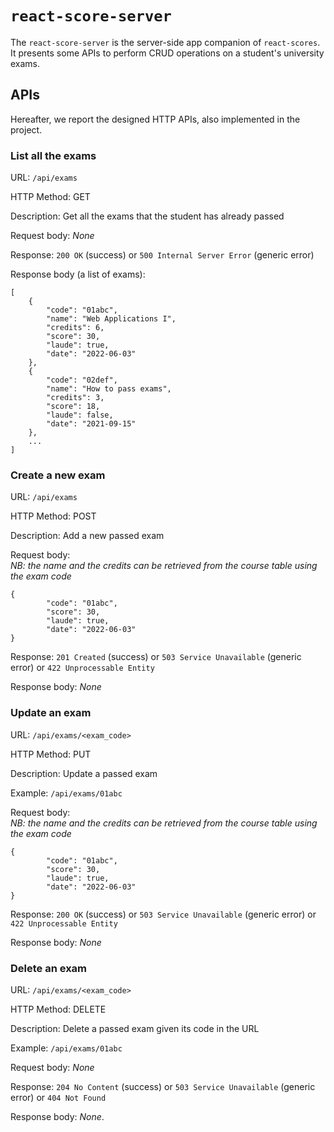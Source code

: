 # `react-score-server`

The `react-score-server` is the server-side app companion of `react-scores`. It presents some APIs to perform CRUD operations on a student's university exams.

## APIs
Hereafter, we report the designed HTTP APIs, also implemented in the project.

### __List all the exams__

URL: `/api/exams`

HTTP Method: GET

Description: Get all the exams that the student has already passed

Request body: _None_

Response: `200 OK` (success) or `500 Internal Server Error`
(generic error)

Response body (a list of exams):
```
[
    {
        "code": "01abc",
        "name": "Web Applications I",
        "credits": 6,
        "score": 30,
        "laude": true,
        "date": "2022-06-03"
    },
    {
        "code": "02def",
        "name": "How to pass exams",
        "credits": 3,
        "score": 18,
        "laude": false,
        "date": "2021-09-15"
    },
    ...
]
```

### __Create a new exam__

URL: `/api/exams`

HTTP Method: POST

Description: Add a new passed exam

Request body:
<br/>_NB: the name and the credits can be retrieved from the course table using the exam code_
```
{
        "code": "01abc",
        "score": 30,
        "laude": true,
        "date": "2022-06-03"
}
```

Response: `201 Created` (success) or `503 Service Unavailable`
(generic error) or `422 Unprocessable Entity`

Response body: _None_


### __Update an exam__

URL: `/api/exams/<exam_code>`

HTTP Method: PUT

Description: Update a passed exam

Example: `/api/exams/01abc`

Request body:
<br/>_NB: the name and the credits can be retrieved from the course table using the exam code_
```
{
        "code": "01abc",
        "score": 30,
        "laude": true,
        "date": "2022-06-03"
}
```

Response: `200 OK` (success) or `503 Service Unavailable`
(generic error) or `422 Unprocessable Entity`

Response body: _None_

### __Delete an exam__

URL: `/api/exams/<exam_code>`

HTTP Method: DELETE

Description: Delete a passed exam given its code in the URL

Example: `/api/exams/01abc`

Request body: _None_

Response: `204 No Content` (success) or `503 Service Unavailable`
(generic error) or `404 Not Found`

Response body: _None_.